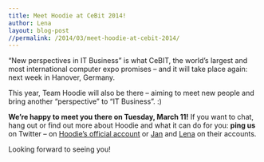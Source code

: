 ```yaml
---
title: Meet Hoodie at CeBit 2014!
author: Lena
layout: blog-post
//permalink: /2014/03/meet-hoodie-at-cebit-2014/
---
```

&#8220;New perspectives in IT Business&#8221; is what CeBIT, the world&#8217;s largest and most international computer expo promises &#8211; and it will take place again: next week in Hanover, Germany.

This year, Team Hoodie will also be there &#8211; aiming to meet new people and bring another &#8220;perspective&#8221; to &#8220;IT Business&#8221;. :)

**We&#8217;re happy to meet you there on Tuesday, March 11!** If you want to chat, hang out or find out more about Hoodie and what it can do for you: **ping us** on Twitter &#8211; on [Hoodie&#8217;s official account][1] or [Jan][2] and [Lena][3] on their accounts.

Looking forward to seeing you!

 [1]: http://twitter.com/hoodiehq
 [2]: http://twitter.com/janl
 [3]: http://twitter.com/ffffux
